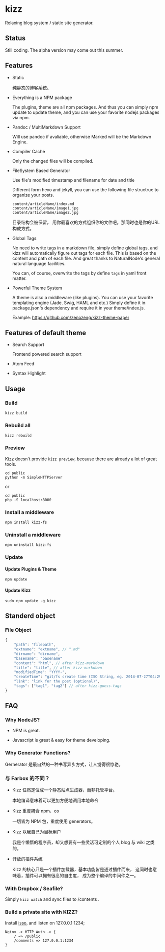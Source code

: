 # kizz

Relaxing blog system / static site generator.

## Status

Still coding. The alpha version may come out this summer.

## Features

- Static

    纯静态的博客系统。

- Everything is a NPM package

    The plugins, theme are all npm packages.
    And thus you can simply npm update to update theme,
    and you can use your favorite nodejs packages via npm.

- Pandoc / MultiMarkdown Support

    Will use pandoc if avaliable, otherwise Marked will be the Markdown Engine.
    
- Compiler Cache
    
    Only the changed files will be compiled. 

- FileSystem Based Generator

    Use file's modified timestamp and filename for date and title
    
    Different form hexo and jekyll,
    you can use the following file structrue to organize your posts.

    ```
    content/articleName/index.md
    content/articleName/image1.jpg
    content/articleName/image2.jpg
    ```

    目录结构会被保留。
    用你最喜欢的方式组织你的文件吧，那同时也是你的URL构成方式。

- Global Tags

    No need to write tags in a markdown file,
    simply define global tags,
    and kizz will automatically figure out tags for each file.
    This is based on the content and path of each file.
    And great thanks to NaturalNode's general natural language facilities.

    You can, of course, overwrite the tags by define `tags` in yaml front matter.

- Powerful Theme System

    A theme is also a middleware (like plugins).
    You can use your favorite templating engine (Jade, Swig, HAML and etc.)
    Simply define it in package.json's dependency and require it in your theme/index.js.
    
    Example: https://github.com/zenozeng/kizz-theme-paper

## Features of default theme

- Search Support

    Frontend powered search support

- Atom Feed

- Syntax Highlight

## Usage

### Build

```
kizz build
```

### Rebuild all

```
kizz rebuild
```

### Preview

Kizz doesn't provide `kizz preview`, 
because there are already a lot of great tools.

```
cd public
python -m SimpleHTTPServer
```

or

```
cd public
php -S localhost:8000
```

### Install a middleware

```
npm install kizz-fs
```

### Uninstall a middleware

```
npm uninstall kizz-fs
```

### Update

#### Update Plugins & Theme

```
npm update
```

#### Update Kizz

```
sudo npm update -g kizz
```

## Standerd object

### File Object

```javascript
{
    "path": "filepath",
    "extname": "extname", // ".md"
    "dirname": "dirname",
    "basename": "basename"
    "content": "html", // after kizz-markdown
    "title": "title", // after kizz-markdown
    "modifiedTime": "YYYY-",
    "createTime": "git/fs create time (ISO String, eg. 2014-07-27T04:29:14.090Z)",
    "link": "link for the post (optional)",
    "tags": ["tag1", "tag2"] // after kizz-guess-tags
}
```

## FAQ

### Why NodeJS?

- NPM is great.

- Javascript is great & easy for theme developing.

### Why Generator Functions?

Gernerator 是最自然的一种书写异步方式，让人觉得很惊艳。

### 与 Farbox 的不同？

- Kizz 任然定位成一个静态站点生成器，而非托管平台。

    本地编译意味着可以更加方便地调用本地命令

- Kizz 重度耦合 npm、co

    一切皆为 NPM 包，重度使用 generators。
    
- Kizz 以我自己为目标用户

    我是个懒惰的程序员，却又想要有一些灵活可定制的个人 blog 与 wiki 之类的。

- 开放的插件系统

    Kizz 的核心只是一个插件加载器，基本功能皆是通过插件而来，
    这同时也意味着，插件可以拥有很高的自由度，
    成为整个编译的中间件之一。

### With Dropbox / Seafile?

Simply `kizz watch` and sync files to /contents .

### Build a private site with KIZZ?

Install [isso](http://posativ.org/isso/), and listen on 127.0.0.1:1234;

```
Nginx -> HTTP Auth -> {
    / => /public
    /comments => 127.0.0.1:1234
}
```
